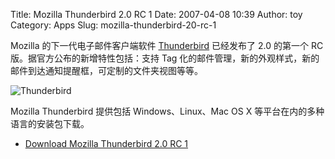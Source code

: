 Title: Mozilla Thunderbird 2.0 RC 1
Date: 2007-04-08 10:39
Author: toy
Category: Apps
Slug: mozilla-thunderbird-20-rc-1

Mozilla 的下一代电子邮件客户端软件
[Thunderbird](http://www.mozilla.com/en-US/thunderbird/) 已经发布了 2.0
的第一个 RC 版。据官方公布的新增特性包括：支持 Tag
化的邮件管理，新的外观样式，新的邮件到达通知提醒框，可定制的文件夹视图等等。

![Thunderbird](http://i.linuxtoy.org/i/2007/04/thunderbird.png)

Mozilla Thunderbird 提供包括 Windows、Linux、Mac OS X
等平台在内的多种语言的安装包下载。

- [Download Mozilla Thunderbird 2.0 RC
1](http://www.mozilla.org/projects/thunderbird/all-beta.html)
